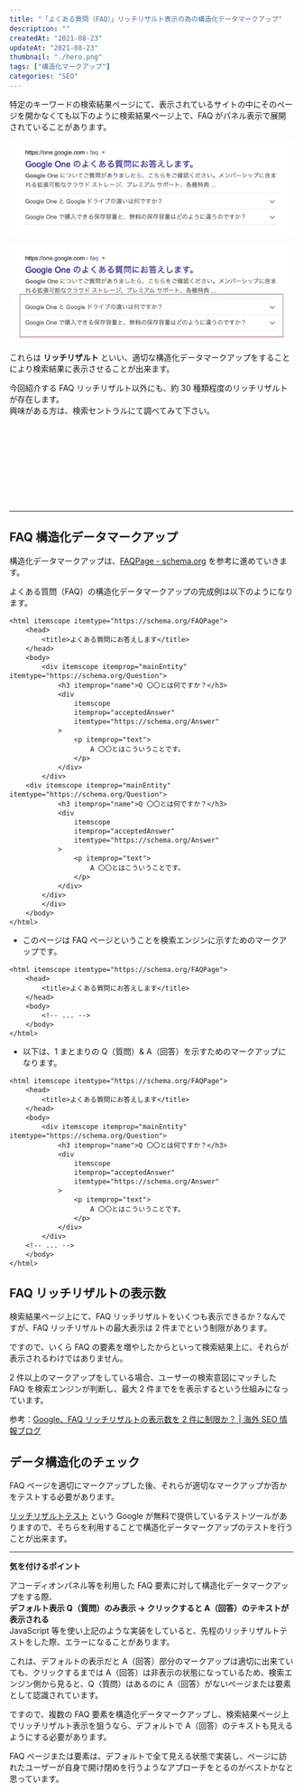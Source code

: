 ```yaml
---
title: "「よくある質問（FAQ）」リッチリザルト表示の為の構造化データマークアップ"
description: ""
createdAt: "2021-08-23"
updateAt: "2021-08-23"
thumbnail: "./hero.png"
tags: ["構造化マークアップ"]
categories: "SEO"
---
```


特定のキーワードの検索結果ページにて、表示されているサイトの中にそのページを開かなくても以下のように検索結果ページ上で、FAQ がパネル表示で展開されていることがあります。

![](./rich-result.jpg)

![](./g-rich-result.jpg)

これらは **リッチリザルト** といい、適切な構造化データマークアップをすることにより検索結果に表示させることが出来ます。

今回紹介する FAQ リッチリザルト以外にも、約 30 種類程度のリッチリザルトが存在します。  
興味がある方は、検索セントラルにて調べてみて下さい。

<div class="iframely-embed"><div class="iframely-responsive" style="height: 140px; padding-bottom: 0;"><a href="https://developers.google.com/search/docs/advanced/structured-data/faqpage?hl=ja" data-iframely-url="//cdn.iframe.ly/api/iframe?url=https%3A%2F%2Fdevelopers.google.com%2Fsearch%2Fdocs%2Fadvanced%2Fstructured-data%2Ffaqpage%3Fhl%3Dja&amp;key=d4798a05d91c041893af4b71314755fa"></a></div></div>

---

## FAQ 構造化データマークアップ

構造化データマークアップは、[FAQPage - schema.org](https://schema.org/FAQPage) を参考に進めていきます。

よくある質問（FAQ）の構造化データマークアップの完成例は以下のようになります。

```html:title=FAQページの構造化データマークアップ例
<html itemscope itemtype="https://schema.org/FAQPage">
	<head>
		<title>よくある質問にお答えします</title>
	</head>
	<body>
		<div itemscope itemprop="mainEntity" itemtype="https://schema.org/Question">
			<h3 itemprop="name">Q 〇〇とは何ですか？</h3>
			<div
				itemscope
				itemprop="acceptedAnswer"
				itemtype="https://schema.org/Answer"
			>
				<p itemprop="text">
					A 〇〇とはこういうことです。
				</p>
			</div>
		</div>
    <div itemscope itemprop="mainEntity" itemtype="https://schema.org/Question">
			<h3 itemprop="name">Q 〇〇とは何ですか？</h3>
			<div
				itemscope
				itemprop="acceptedAnswer"
				itemtype="https://schema.org/Answer"
			>
				<p itemprop="text">
					A 〇〇とはこういうことです。
				</p>
			</div>
		</div>
		</div>
	</body>
</html>
```

- このページは FAQ ページということを検索エンジンに示すためのマークアップです。

```html{1,8}
<html itemscope itemtype="https://schema.org/FAQPage">
	<head>
		<title>よくある質問にお答えします</title>
	</head>
	<body>
		<!-- ... -->
	</body>
</html>
```

- 以下は、1 まとまりの Q（質問）& A（回答）を示すためのマークアップになります。

```html{6-17}
<html itemscope itemtype="https://schema.org/FAQPage">
	<head>
		<title>よくある質問にお答えします</title>
	</head>
	<body>
		<div itemscope itemprop="mainEntity" itemtype="https://schema.org/Question">
			<h3 itemprop="name">Q 〇〇とは何ですか？</h3>
			<div
				itemscope
				itemprop="acceptedAnswer"
				itemtype="https://schema.org/Answer"
			>
				<p itemprop="text">
					A 〇〇とはこういうことです。
				</p>
			</div>
		</div>
    <!-- ... -->
	</body>
</html>
```

## FAQ リッチリザルトの表示数

検索結果ページ上にて、FAQ リッチリザルトをいくつも表示できるか？なんですが、FAQ リッチリザルトの最大表示は 2 件までという制限があります。

ですので、いくら FAQ の要素を増やしたからといって検索結果上に、それらが表示されるわけではありません。

2 件以上のマークアップをしている場合、ユーザーの検索意図にマッチした FAQ を検索エンジンが判断し、最大 2 件までをを表示するという仕組みになっています。

参考：[Google、FAQ リッチリザルトの表示数を 2 件に制限か？ | 海外 SEO 情報ブログ](https://www.suzukikenichi.com/blog/google-seems-to-restrict-faq-rich-results-to-show-two-faqs/)

## データ構造化のチェック

FAQ ページを適切にマークアップした後、それらが適切なマークアップか否かをテストする必要があります。

[リッチリザルトテスト](https://search.google.com/test/rich-results) という Google が無料で提供しているテストツールがありますので、そちらを利用することで構造化データマークアップのテストを行うことが出来ます。

---

**気を付けるポイント**

アコーディオンパネル等を利用した FAQ 要素に対して構造化データマークアップをする際、  
**デフォルト表示 Q（質問）のみ表示 → クリックすると A（回答）のテキストが表示される**  
JavaScript 等を使い上記のような実装をしていると、先程のリッチリザルトテストをした際、エラーになることがあります。

これは、デフォルトの表示だと A（回答）部分のマークアップは適切に出来ていても、クリックするまでは A（回答）は非表示の状態になっているため、検索エンジン側から見ると、Q（質問）はあるのに A（回答）がないページまたは要素として認識されています。

ですので、複数の FAQ 要素を構造化データマークアップし、検索結果ページ上でリッチリザルト表示を狙うなら、デフォルトで A（回答）のテキストも見えるようにする必要があります。

FAQ ページまたは要素は、デフォルトで全て見える状態で実装し、ページに訪れたユーザーが自身で開け閉めを行うようなアプローチをとるのがベストかなと思っています。
